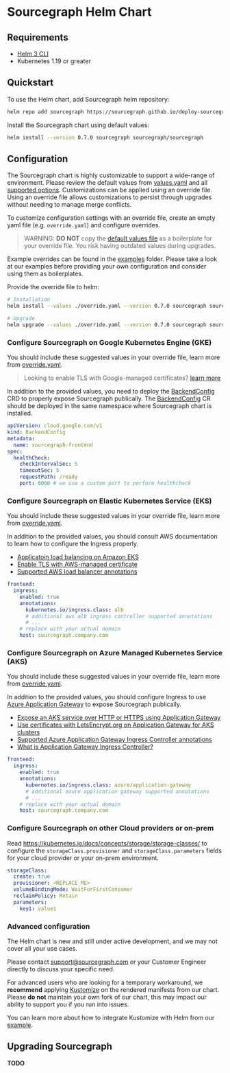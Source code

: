 # Sourcegraph Helm Chart

## Requirements

* [Helm 3 CLI](https://helm.sh/docs/intro/install/)
* Kubernetes 1.19 or greater

## Quickstart

To use the Helm chart, add Sourcegraph helm repository:
 
```sh
helm repo add sourcegraph https://sourcegraph.github.io/deploy-sourcegraph-helm/
```

Install the Sourcegraph chart using default values:

```sh
helm install --version 0.7.0 sourcegraph sourcegraph/sourcegraph
```

## Configuration 

The Sourcegraph chart is highly customizable to support a wide-range of environment. Please review the default values from [values.yaml](https://github.com/sourcegraph/deploy-sourcegraph-helm/blob/main/charts/sourcegraph/values.yaml) and all [supported options](https://github.com/sourcegraph/deploy-sourcegraph-helm/tree/main/charts/sourcegraph#configuration-options). Customizations can be applied using an override file. Using an override file allows customizations to persist through upgrades without needing to manage merge conflicts.

To customize configuration settings with an override file, create an empty yaml file (e.g. `override.yaml`) and configure overrides.

> WARNING: __DO NOT__ copy the [default values file](https://github.com/sourcegraph/deploy-sourcegraph-helm/blob/main/charts/sourcegraph/values.yaml) as a boilerplate for your override file. You risk having outdated values during upgrades.

Example overrides can be found in the [examples](https://github.com/sourcegraph/deploy-sourcegraph-helm/tree/main/charts/sourcegraph/examples) folder. Please take a look at our examples before providing your own configuration and consider using them as boilerplates.

Provide the override file to helm:

```sh
# Installation
helm install --values ./override.yaml --version 0.7.0 sourcegraph sourcegraph/sourcegraph

# Upgrade
helm upgrade --values ./override.yaml --version 0.7.0 sourcegraph sourcegraph/sourcegraph
```

### Configure Sourcegraph on Google Kubernetes Engine (GKE)

You should include these suggested values in your override file, learn more from [override.yaml](https://github.com/sourcegraph/deploy-sourcegraph-helm/tree/main/charts/sourcegraph/examples/gcp/override.yaml).

> Looking to enable TLS with Google-managed certificates? [learn more](https://cloud.google.com/kubernetes-engine/docs/how-to/managed-certs)

In addition to the provided values, you need to deploy the [BackendConfig] CRD to properly expose Sourcegraph publically. The [BackendConfig] CR should be deployed in the same namespace where Sourcegraph chart is installed.

```yaml
apiVersion: cloud.google.com/v1
kind: BackendConfig
metadata:
  name: sourcegraph-frontend
spec:
  healthCheck:
    checkIntervalSec: 5
    timeoutSec: 5
    requestPath: /ready
    port: 6060 # we use a custom port to perform healthcheck
```

### Configure Sourcegraph on Elastic Kubernetes Service (EKS)

You should include these suggested values in your override file, learn more from [override.yaml](https://github.com/sourcegraph/deploy-sourcegraph-helm/tree/main/charts/sourcegraph/examples/aws/override.yaml).

In addition to the provided values, you should consult AWS documentation to learn how to configure the Ingress properly.

- [Applicatoin load balancing on Amazon EKS](https://docs.aws.amazon.com/eks/latest/userguide/alb-ingress.html)
- [Enable TLS with AWS-managed certificate](https://kubernetes-sigs.github.io/aws-load-balancer-controller/v2.2/guide/ingress/annotations/#ssl)
- [Supported AWS load balancer annotations](https://kubernetes-sigs.github.io/aws-load-balancer-controller/v2.2/guide/ingress/annotations)

```yaml
frontend:
  ingress:
    enabled: true
    annotations:
      kubernetes.io/ingress.class: alb
      # additional aws alb ingress controller supported annotations
      # ...
    # replace with your actual domain
    host: sourcegraph.company.com
```

### Configure Sourcegraph on Azure Managed Kubernetes Service (AKS)

You should include these suggested values in your override file, learn more from [override.yaml](https://github.com/sourcegraph/deploy-sourcegraph-helm/tree/main/charts/sourcegraph/examples/azure/override.yaml).

In addition to the provided values, you should configure Ingress to use [Azure Application Gateway] to expose Sourcegraph publically.

- [Expose an AKS service over HTTP or HTTPS using Application Gateway](https://docs.microsoft.com/en-us/azure/application-gateway/ingress-controller-expose-service-over-http-https)
- [Use certificates with LetsEncrypt.org on Application Gateway for AKS clusters](https://docs.microsoft.com/en-us/azure/application-gateway/ingress-controller-letsencrypt-certificate-application-gateway)
- [Supported Azure Application Gateway Ingress Controller annotations](https://azure.github.io/application-gateway-kubernetes-ingress/annotations/)
- [What is Application Gateway Ingress Controller?](https://docs.microsoft.com/en-us/azure/application-gateway/ingress-controller-overview)

```yaml
frontend:
  ingress:
    enabled: true
    annotations:
      kubernetes.io/ingress.class: azure/application-gateway
      # additional azure application gateway supported annotations
      # ...
    # replace with your actual domain
    host: sourcegraph.company.com
```

### Configure Sourcegraph on other Cloud providers or on-prem

Read <https://kubernetes.io/docs/concepts/storage/storage-classes/> to configure the `storageClass.provisioner` and `storageClass.parameters` fields for your cloud provider or your on-prem environment.

```yaml
storageClass:
  create: true
  provisioner: <REPLACE_ME>
  volumeBindingMode: WaitForFirstConsumer
  reclaimPolicy: Retain
  parameters:
    key1: value1
```

### Advanced configuration

The Helm chart is new and still under active development, and we may not cover all your use cases. 

Please contact [support@sourcegraph.com](mailto://support@sourcegraph.com) or your Customer Engineer directly to discuss your specific need.

For advanced users who are looking for a temporary workaround, we __recommend__ applying [Kustomize](https://kustomize.io) on the rendered manifests from our chart. Please __do not__ maintain your own fork of our chart, this may impact our ability to support you if you run into issues.

You can learn more about how to integrate Kustomize with Helm from our [example](https://github.com/sourcegraph/deploy-sourcegraph-helm/tree/main/charts/sourcegraph/examples/kustomize-chart).

## Upgrading Sourcegraph

__TODO__

[backendconfig]: https://cloud.google.com/kubernetes-engine/docs/how-to/ingress-features#create_backendconfig
[azure application gateway]: https://docs.microsoft.com/en-us/azure/application-gateway/overview
